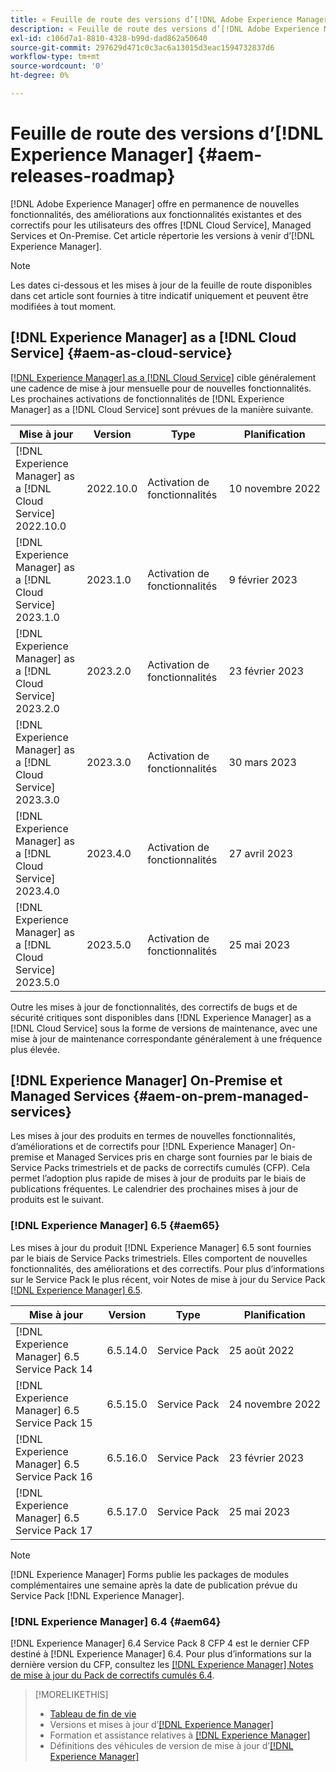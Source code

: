 ```yaml
---
title: « Feuille de route des versions d’[!DNL Adobe Experience Manager] »
description: « Feuille de route des versions d’[!DNL Adobe Experience Manager] »
exl-id: c106d7a1-8810-4328-b99d-dad862a50640
source-git-commit: 297629d471c0c3ac6a13015d3eac1594732837d6
workflow-type: tm+mt
source-wordcount: '0'
ht-degree: 0%

---
```


# Feuille de route des versions d’[!DNL Experience Manager] {#aem-releases-roadmap}

[!DNL Adobe Experience Manager] offre en permanence de nouvelles fonctionnalités, des améliorations aux fonctionnalités existantes et des correctifs pour les utilisateurs des offres [!DNL Cloud Service], Managed Services et On-Premise. Cet article répertorie les versions à venir d’[!DNL Experience Manager].

>[!NOTE]
>
>Les dates ci-dessous et les mises à jour de la feuille de route disponibles dans cet article sont fournies à titre indicatif uniquement et peuvent être modifiées à tout moment.

## [!DNL Experience Manager] as a [!DNL Cloud Service] {#aem-as-cloud-service}

[[!DNL Experience Manager] as a [!DNL Cloud Service]](https://experienceleague.adobe.com/docs/experience-manager-cloud-service/release-notes/home.html?lang=fr) cible généralement une cadence de mise à jour mensuelle pour de nouvelles fonctionnalités. Les prochaines activations de fonctionnalités de [!DNL Experience Manager] as a [!DNL Cloud Service] sont prévues de la manière suivante.

| Mise à jour | Version | Type | Planification |
|---|---|---|---|
| [!DNL Experience Manager] as a [!DNL Cloud Service] 2022.10.0 | 2022.10.0 | Activation de fonctionnalités | 10 novembre 2022 |
| [!DNL Experience Manager] as a [!DNL Cloud Service] 2023.1.0 | 2023.1.0 | Activation de fonctionnalités | 9 février 2023 |
| [!DNL Experience Manager] as a [!DNL Cloud Service] 2023.2.0 | 2023.2.0 | Activation de fonctionnalités | 23 février 2023 |
| [!DNL Experience Manager] as a [!DNL Cloud Service] 2023.3.0 | 2023.3.0 | Activation de fonctionnalités | 30 mars 2023 |
| [!DNL Experience Manager] as a [!DNL Cloud Service] 2023.4.0 | 2023.4.0 | Activation de fonctionnalités | 27 avril 2023 |
| [!DNL Experience Manager] as a [!DNL Cloud Service] 2023.5.0 | 2023.5.0 | Activation de fonctionnalités | 25 mai 2023 |

Outre les mises à jour de fonctionnalités, des correctifs de bugs et de sécurité critiques sont disponibles dans [!DNL Experience Manager] as a [!DNL Cloud Service] sous la forme de versions de maintenance, avec une mise à jour de maintenance correspondante généralement à une fréquence plus élevée.

## [!DNL Experience Manager] On-Premise et Managed Services {#aem-on-prem-managed-services}

Les mises à jour des produits en termes de nouvelles fonctionnalités, d’améliorations et de correctifs pour [!DNL Experience Manager] On-premise et Managed Services pris en charge sont fournies par le biais de Service Packs trimestriels et de packs de correctifs cumulés (CFP). Cela permet l’adoption plus rapide de mises à jour de produits par le biais de publications fréquentes. Le calendrier des prochaines mises à jour de produits est le suivant.

### [!DNL Experience Manager] 6.5 {#aem65}

Les mises à jour du produit [!DNL Experience Manager] 6.5 sont fournies par le biais de Service Packs trimestriels. Elles comportent de nouvelles fonctionnalités, des améliorations et des correctifs. Pour plus d’informations sur le Service Pack le plus récent, voir Notes de mise à jour du Service Pack [[!DNL Experience Manager]  6.5](https://experienceleague.adobe.com/docs/experience-manager-65/release-notes/release-notes.html?lang=fr).

| Mise à jour | Version | Type | Planification |
|---|---|---|---|
| [!DNL Experience Manager] 6.5 Service Pack 14 | 6.5.14.0 | Service Pack | 25 août 2022 |
| [!DNL Experience Manager] 6.5 Service Pack 15 | 6.5.15.0 | Service Pack | 24 novembre 2022 |
| [!DNL Experience Manager] 6.5 Service Pack 16 | 6.5.16.0 | Service Pack | 23 février 2023 |
| [!DNL Experience Manager] 6.5 Service Pack 17 | 6.5.17.0 | Service Pack | 25 mai 2023 |

>[!NOTE]
>
>[!DNL Experience Manager] Forms publie les packages de modules complémentaires une semaine après la date de publication prévue du Service Pack [!DNL Experience Manager].

### [!DNL Experience Manager] 6.4 {#aem64}

[!DNL Experience Manager] 6.4 Service Pack 8 CFP 4 est le dernier CFP destiné à [!DNL Experience Manager] 6.4. Pour plus d’informations sur la dernière version du CFP, consultez les [[!DNL Experience Manager] Notes de mise à jour du Pack de correctifs cumulés 6.4](https://experienceleague.adobe.com/docs/experience-manager-64/release-notes/cfp-release-notes.html?lang=fr).

>[!MORELIKETHIS]
>
>* [Tableau de fin de vie](https://helpx.adobe.com/fr/support/programs/eol-matrix.html)
>* Versions et mises à jour d’[[!DNL Experience Manager] ](https://helpx.adobe.com/fr/experience-manager/aem-releases-updates.html)
>* Formation et assistance relatives à [[!DNL Experience Manager] ](https://experienceleague.adobe.com/docs/experience-manager-cloud-service.html?lang=fr)
>* Définitions des véhicules de version de mise à jour d’[[!DNL Experience Manager] ](/help/update-release-vehicle-definitions.md)

